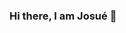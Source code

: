 ### Hi there, I am Josué 👋

<!--
**jdbs9514/jdbs9514** is a ✨ _special_ ✨ repository because its `README.md` (this file) appears on your GitHub profile.

Here are some ideas to get you started:

const josueBenavides = {
  lookingFor: "Front-end developer" || "Full-stack web developer",
  pronouns: ["He"],
  code: [JavaScript, HTML/CSS, Bootstrap],
  askMeAbout: [technologie, music, sports, etc.],
  challenge: "I'm try to understand the world of programming",
  funFacts: ['I'm learn little slow but i learn']
}

